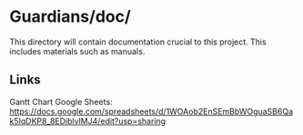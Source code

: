# Guardians/doc/

This directory will contain documentation crucial to this project. This includes materials such as manuals.

## Links

Gantt Chart Google Sheets: https://docs.google.com/spreadsheets/d/1WOAob2EnSEmBbWOguaSB6Qak5IqDKP8_8EDiblvlMJ4/edit?usp=sharing
